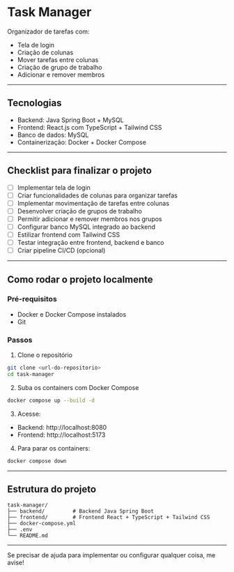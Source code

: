 # Task Manager

Organizador de tarefas com:

- Tela de login  
- Criação de colunas  
- Mover tarefas entre colunas  
- Criação de grupo de trabalho  
- Adicionar e remover membros  

---

## Tecnologias

- Backend: Java Spring Boot + MySQL  
- Frontend: React.js com TypeScript + Tailwind CSS  
- Banco de dados: MySQL  
- Containerização: Docker + Docker Compose  

---

## Checklist para finalizar o projeto

- [ ] Implementar tela de login  
- [ ] Criar funcionalidades de colunas para organizar tarefas  
- [ ] Implementar movimentação de tarefas entre colunas  
- [ ] Desenvolver criação de grupos de trabalho  
- [ ] Permitir adicionar e remover membros nos grupos  
- [ ] Configurar banco MySQL integrado ao backend  
- [ ] Estilizar frontend com Tailwind CSS  
- [ ] Testar integração entre frontend, backend e banco  
- [ ] Criar pipeline CI/CD (opcional)  

---

## Como rodar o projeto localmente

### Pré-requisitos

- Docker e Docker Compose instalados  
- Git  

### Passos

1. Clone o repositório

```bash
git clone <url-do-repositorio>
cd task-manager
```

2. Suba os containers com Docker Compose

```bash
docker compose up --build -d
```

3. Acesse:

- Backend: http://localhost:8080  
- Frontend: http://localhost:5173 

4. Para parar os containers:

```bash
docker compose down
```

---

## Estrutura do projeto

```
task-manager/
├── backend/         # Backend Java Spring Boot
├── frontend/        # Frontend React + TypeScript + Tailwind CSS
├── docker-compose.yml
├── .env
└── README.md
```

---

Se precisar de ajuda para implementar ou configurar qualquer coisa, me avise!